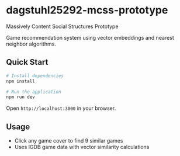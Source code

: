 # dagstuhl25292-mcss-prototype
Massively Content Social Structures Prototype

Game recommendation system using vector embeddings and nearest neighbor algorithms.

## Quick Start

```bash
# Install dependencies
npm install

# Run the application
npm run dev
```

Open `http://localhost:3000` in your browser.

## Usage

- Click any game cover to find 9 similar games
- Uses IGDB game data with vector similarity calculations
